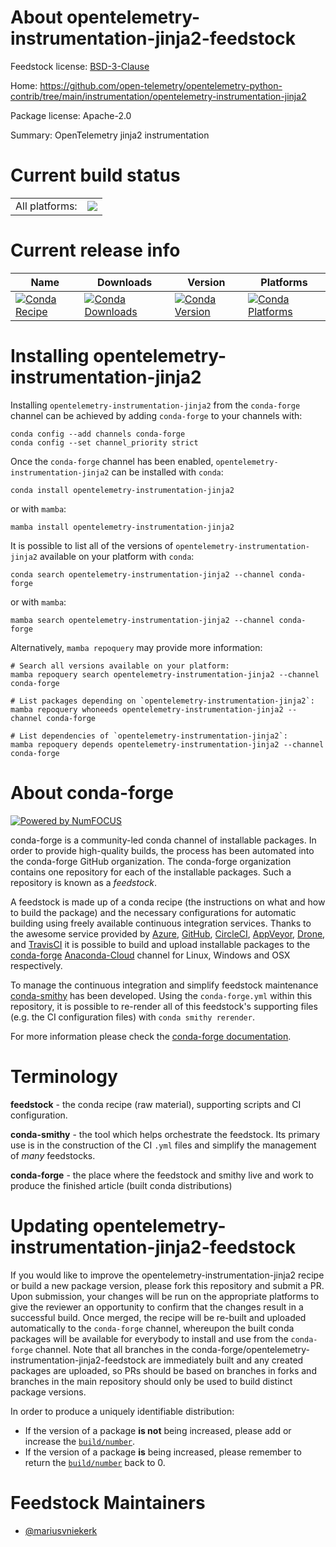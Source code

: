 About opentelemetry-instrumentation-jinja2-feedstock
====================================================

Feedstock license: [BSD-3-Clause](https://github.com/conda-forge/opentelemetry-instrumentation-jinja2-feedstock/blob/main/LICENSE.txt)

Home: https://github.com/open-telemetry/opentelemetry-python-contrib/tree/main/instrumentation/opentelemetry-instrumentation-jinja2

Package license: Apache-2.0

Summary: OpenTelemetry jinja2 instrumentation

Current build status
====================


<table><tr><td>All platforms:</td>
    <td>
      <a href="https://dev.azure.com/conda-forge/feedstock-builds/_build/latest?definitionId=13868&branchName=main">
        <img src="https://dev.azure.com/conda-forge/feedstock-builds/_apis/build/status/opentelemetry-instrumentation-jinja2-feedstock?branchName=main">
      </a>
    </td>
  </tr>
</table>

Current release info
====================

| Name | Downloads | Version | Platforms |
| --- | --- | --- | --- |
| [![Conda Recipe](https://img.shields.io/badge/recipe-opentelemetry--instrumentation--jinja2-green.svg)](https://anaconda.org/conda-forge/opentelemetry-instrumentation-jinja2) | [![Conda Downloads](https://img.shields.io/conda/dn/conda-forge/opentelemetry-instrumentation-jinja2.svg)](https://anaconda.org/conda-forge/opentelemetry-instrumentation-jinja2) | [![Conda Version](https://img.shields.io/conda/vn/conda-forge/opentelemetry-instrumentation-jinja2.svg)](https://anaconda.org/conda-forge/opentelemetry-instrumentation-jinja2) | [![Conda Platforms](https://img.shields.io/conda/pn/conda-forge/opentelemetry-instrumentation-jinja2.svg)](https://anaconda.org/conda-forge/opentelemetry-instrumentation-jinja2) |

Installing opentelemetry-instrumentation-jinja2
===============================================

Installing `opentelemetry-instrumentation-jinja2` from the `conda-forge` channel can be achieved by adding `conda-forge` to your channels with:

```
conda config --add channels conda-forge
conda config --set channel_priority strict
```

Once the `conda-forge` channel has been enabled, `opentelemetry-instrumentation-jinja2` can be installed with `conda`:

```
conda install opentelemetry-instrumentation-jinja2
```

or with `mamba`:

```
mamba install opentelemetry-instrumentation-jinja2
```

It is possible to list all of the versions of `opentelemetry-instrumentation-jinja2` available on your platform with `conda`:

```
conda search opentelemetry-instrumentation-jinja2 --channel conda-forge
```

or with `mamba`:

```
mamba search opentelemetry-instrumentation-jinja2 --channel conda-forge
```

Alternatively, `mamba repoquery` may provide more information:

```
# Search all versions available on your platform:
mamba repoquery search opentelemetry-instrumentation-jinja2 --channel conda-forge

# List packages depending on `opentelemetry-instrumentation-jinja2`:
mamba repoquery whoneeds opentelemetry-instrumentation-jinja2 --channel conda-forge

# List dependencies of `opentelemetry-instrumentation-jinja2`:
mamba repoquery depends opentelemetry-instrumentation-jinja2 --channel conda-forge
```


About conda-forge
=================

[![Powered by
NumFOCUS](https://img.shields.io/badge/powered%20by-NumFOCUS-orange.svg?style=flat&colorA=E1523D&colorB=007D8A)](https://numfocus.org)

conda-forge is a community-led conda channel of installable packages.
In order to provide high-quality builds, the process has been automated into the
conda-forge GitHub organization. The conda-forge organization contains one repository
for each of the installable packages. Such a repository is known as a *feedstock*.

A feedstock is made up of a conda recipe (the instructions on what and how to build
the package) and the necessary configurations for automatic building using freely
available continuous integration services. Thanks to the awesome service provided by
[Azure](https://azure.microsoft.com/en-us/services/devops/), [GitHub](https://github.com/),
[CircleCI](https://circleci.com/), [AppVeyor](https://www.appveyor.com/),
[Drone](https://cloud.drone.io/welcome), and [TravisCI](https://travis-ci.com/)
it is possible to build and upload installable packages to the
[conda-forge](https://anaconda.org/conda-forge) [Anaconda-Cloud](https://anaconda.org/)
channel for Linux, Windows and OSX respectively.

To manage the continuous integration and simplify feedstock maintenance
[conda-smithy](https://github.com/conda-forge/conda-smithy) has been developed.
Using the ``conda-forge.yml`` within this repository, it is possible to re-render all of
this feedstock's supporting files (e.g. the CI configuration files) with ``conda smithy rerender``.

For more information please check the [conda-forge documentation](https://conda-forge.org/docs/).

Terminology
===========

**feedstock** - the conda recipe (raw material), supporting scripts and CI configuration.

**conda-smithy** - the tool which helps orchestrate the feedstock.
                   Its primary use is in the construction of the CI ``.yml`` files
                   and simplify the management of *many* feedstocks.

**conda-forge** - the place where the feedstock and smithy live and work to
                  produce the finished article (built conda distributions)


Updating opentelemetry-instrumentation-jinja2-feedstock
=======================================================

If you would like to improve the opentelemetry-instrumentation-jinja2 recipe or build a new
package version, please fork this repository and submit a PR. Upon submission,
your changes will be run on the appropriate platforms to give the reviewer an
opportunity to confirm that the changes result in a successful build. Once
merged, the recipe will be re-built and uploaded automatically to the
`conda-forge` channel, whereupon the built conda packages will be available for
everybody to install and use from the `conda-forge` channel.
Note that all branches in the conda-forge/opentelemetry-instrumentation-jinja2-feedstock are
immediately built and any created packages are uploaded, so PRs should be based
on branches in forks and branches in the main repository should only be used to
build distinct package versions.

In order to produce a uniquely identifiable distribution:
 * If the version of a package **is not** being increased, please add or increase
   the [``build/number``](https://docs.conda.io/projects/conda-build/en/latest/resources/define-metadata.html#build-number-and-string).
 * If the version of a package **is** being increased, please remember to return
   the [``build/number``](https://docs.conda.io/projects/conda-build/en/latest/resources/define-metadata.html#build-number-and-string)
   back to 0.

Feedstock Maintainers
=====================

* [@mariusvniekerk](https://github.com/mariusvniekerk/)

